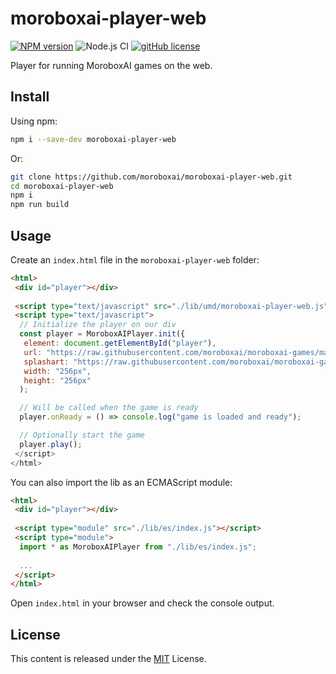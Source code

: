 # moroboxai-player-web

[![NPM version](https://img.shields.io/npm/v/moroboxai-game-sdk.svg)](https://www.npmjs.com/package/moroboxai-game-sdk)
![Node.js CI](https://github.com/moroboxai/moroboxai-game-sdk/workflows/Node.js%20CI/badge.svg)
[![gitHub license](https://img.shields.io/badge/license-MIT-blue.svg)](https://github.com/moroboxai/moroboxai-player-web/blob/master/LICENSE)

Player for running MoroboxAI games on the web.

## Install

Using npm:

```bash
npm i --save-dev moroboxai-player-web
```

Or:

```bash
git clone https://github.com/moroboxai/moroboxai-player-web.git
cd moroboxai-player-web
npm i
npm run build
```

## Usage

Create an `index.html` file in the `moroboxai-player-web` folder:

```html
<html>
 <div id="player"></div> 
  
 <script type="text/javascript" src="./lib/umd/moroboxai-player-web.js"></script>
 <script type="text/javascript">
  // Initialize the player on our div
  const player = MoroboxAIPlayer.init({
   element: document.getElementById("player"),
   url: "https://raw.githubusercontent.com/moroboxai/moroboxai-games/master/games/pixijs-template/",
   splashart: "https://raw.githubusercontent.com/moroboxai/moroboxai-games/master/games/pixijs-template/assets/splashart.png",
   width: "256px",
   height: "256px"
  );

  // Will be called when the game is ready
  player.onReady = () => console.log("game is loaded and ready");

  // Optionally start the game
  player.play();
 </script>
</html>
```

You can also import the lib as an ECMAScript module:

```html
<html>
 <div id="player"></div> 
 
 <script type="module" src="./lib/es/index.js"></script>
 <script type="module">
  import * as MoroboxAIPlayer from "./lib/es/index.js";
  
  ...
 </script>
</html>
```

Open `index.html` in your browser and check the console output.

## License

This content is released under the [MIT](http://opensource.org/licenses/MIT) License.
